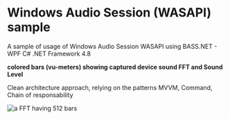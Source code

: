 # Windows Audio Session (WASAPI) sample

A sample of usage of Windows Audio Session WASAPI using BASS.NET - WPF C# .NET Framework 4.8

**colored bars (vu-meters) showing captured device sound FFT and Sound Level**

Clean architecture approach, relying on the patterns MVVM, Command, Chain of responsability

![a FFT having 512 bars](https://github.com/franck-gaspoz/WindowsAudioSessionSample/blob/c9d774c80f25d7ab12ad24073497b3eb12a08719/Doc/windows-audio-session-sample.gif "a FFT having 512 bars")

